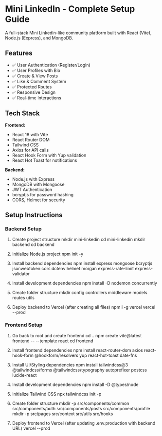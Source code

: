 # Mini LinkedIn - Complete Setup Guide

A full-stack Mini LinkedIn-like community platform built with React (Vite), Node.js (Express), and MongoDB.

## Features

- ✅ User Authentication (Register/Login)
- ✅ User Profiles with Bio
- ✅ Create & View Posts
- ✅ Like & Comment System
- ✅ Protected Routes
- ✅ Responsive Design
- ✅ Real-time Interactions

## Tech Stack

**Frontend:**
- React 18 with Vite
- React Router DOM
- Tailwind CSS
- Axios for API calls
- React Hook Form with Yup validation
- React Hot Toast for notifications

**Backend:**
- Node.js with Express
- MongoDB with Mongoose
- JWT Authentication
- bcryptjs for password hashing
- CORS, Helmet for security

## Setup Instructions

### Backend Setup

1. Create project structure
mkdir mini-linkedin
cd mini-linkedin
mkdir backend
cd backend

2. Initialize Node.js project
npm init -y

3. Install backend dependencies
npm install express mongoose bcryptjs jsonwebtoken cors dotenv helmet morgan express-rate-limit express-validator

4. Install development dependencies
npm install -D nodemon concurrently

5. Create folder structure
mkdir config controllers middleware models routes utils

6. Deploy backend to Vercel (after creating all files)
npm i -g vercel
vercel --prod


### Frontend Setup

1. Go back to root and create frontend
cd ..
npm create vite@latest frontend -- --template react
cd frontend

2. Install frontend dependencies
npm install react-router-dom axios react-hook-form @hookform/resolvers yup react-hot-toast date-fns

3. Install UI/Styling dependencies
npm install tailwindcss@3 @tailwindcss/forms @tailwindcss/typography autoprefixer postcss lucide-react

4. Install development dependencies
npm install -D @types/node

5. Initialize Tailwind CSS
npx tailwindcss init -p

6. Create folder structure
mkdir -p src/components/common src/components/auth src/components/posts src/components/profile
mkdir -p src/pages src/context src/utils src/hooks

7. Deploy frontend to Vercel (after updating .env.production with backend URL)
vercel --prod

